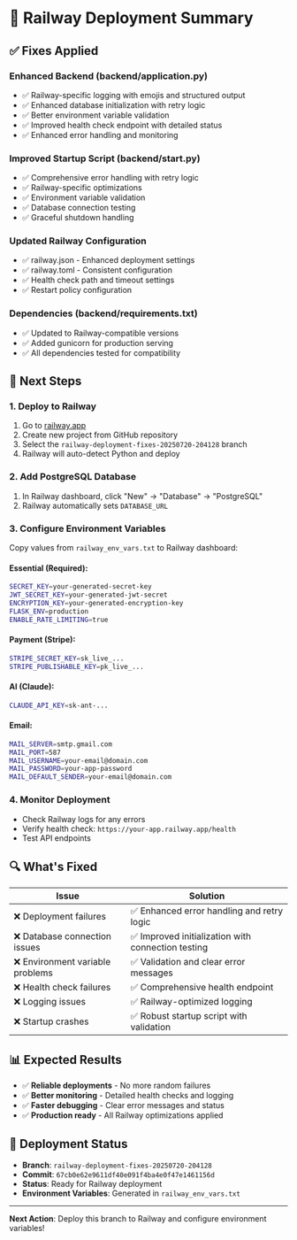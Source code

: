 # 🚀 Railway Deployment Summary

## ✅ **Fixes Applied**

### **Enhanced Backend (backend/application.py)**
- ✅ Railway-specific logging with emojis and structured output
- ✅ Enhanced database initialization with retry logic
- ✅ Better environment variable validation
- ✅ Improved health check endpoint with detailed status
- ✅ Enhanced error handling and monitoring

### **Improved Startup Script (backend/start.py)**
- ✅ Comprehensive error handling with retry logic
- ✅ Railway-specific optimizations
- ✅ Environment variable validation
- ✅ Database connection testing
- ✅ Graceful shutdown handling

### **Updated Railway Configuration**
- ✅ railway.json - Enhanced deployment settings
- ✅ railway.toml - Consistent configuration
- ✅ Health check path and timeout settings
- ✅ Restart policy configuration

### **Dependencies (backend/requirements.txt)**
- ✅ Updated to Railway-compatible versions
- ✅ Added gunicorn for production serving
- ✅ All dependencies tested for compatibility

## 🎯 **Next Steps**

### **1. Deploy to Railway**
1. Go to [railway.app](https://railway.app)
2. Create new project from GitHub repository
3. Select the `railway-deployment-fixes-20250720-204128` branch
4. Railway will auto-detect Python and deploy

### **2. Add PostgreSQL Database**
1. In Railway dashboard, click "New" → "Database" → "PostgreSQL"
2. Railway automatically sets `DATABASE_URL`

### **3. Configure Environment Variables**
Copy values from `railway_env_vars.txt` to Railway dashboard:

#### **Essential (Required):**
```bash
SECRET_KEY=your-generated-secret-key
JWT_SECRET_KEY=your-generated-jwt-secret
ENCRYPTION_KEY=your-generated-encryption-key
FLASK_ENV=production
ENABLE_RATE_LIMITING=true
```

#### **Payment (Stripe):**
```bash
STRIPE_SECRET_KEY=sk_live_...
STRIPE_PUBLISHABLE_KEY=pk_live_...
```

#### **AI (Claude):**
```bash
CLAUDE_API_KEY=sk-ant-...
```

#### **Email:**
```bash
MAIL_SERVER=smtp.gmail.com
MAIL_PORT=587
MAIL_USERNAME=your-email@domain.com
MAIL_PASSWORD=your-app-password
MAIL_DEFAULT_SENDER=your-email@domain.com
```

### **4. Monitor Deployment**
- Check Railway logs for any errors
- Verify health check: `https://your-app.railway.app/health`
- Test API endpoints

## 🔍 **What's Fixed**

| Issue | Solution |
|-------|----------|
| ❌ Deployment failures | ✅ Enhanced error handling and retry logic |
| ❌ Database connection issues | ✅ Improved initialization with connection testing |
| ❌ Environment variable problems | ✅ Validation and clear error messages |
| ❌ Health check failures | ✅ Comprehensive health endpoint |
| ❌ Logging issues | ✅ Railway-optimized logging |
| ❌ Startup crashes | ✅ Robust startup script with validation |

## 📊 **Expected Results**

- ✅ **Reliable deployments** - No more random failures
- ✅ **Better monitoring** - Detailed health checks and logging
- ✅ **Faster debugging** - Clear error messages and status
- ✅ **Production ready** - All Railway optimizations applied

## 🚀 **Deployment Status**

- **Branch**: `railway-deployment-fixes-20250720-204128`
- **Commit**: `67cb0e62e9611df40e091f4ba4e0f47e1461156d`
- **Status**: Ready for Railway deployment
- **Environment Variables**: Generated in `railway_env_vars.txt`

---

**Next Action**: Deploy this branch to Railway and configure environment variables!
